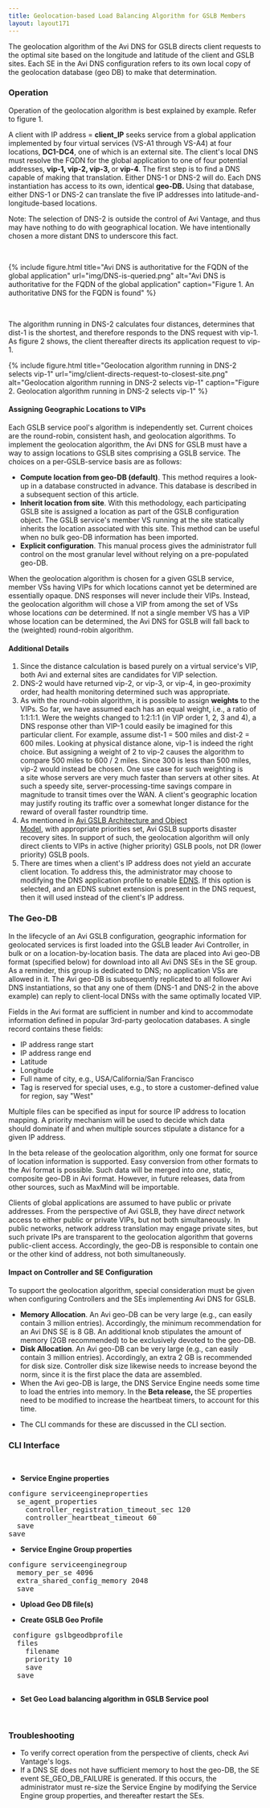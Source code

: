```yaml
---
title: Geolocation-based Load Balancing Algorithm for GSLB Members
layout: layout171
---
```

The geolocation algorithm of the Avi DNS for GSLB directs client requests to the optimal site based on the longitude and latitude of the client and GSLB sites. Each SE in the Avi DNS configuration refers to its own local copy of the geolocation database (geo DB) to make that determination.
<h3>Operation</h3>
Operation of the geolocation algorithm is best explained by example. Refer to figure 1.

A client with IP address = <strong>client_IP</strong> seeks service from a global application implemented by four virtual services (VS-A1 through VS-A4) at four locations, <strong>DC1-DC4</strong>, one of which is an external site. The client's local DNS must resolve the FQDN for the global application to one of four potential addresses, <strong>vip-1, vip-2, vip-3, </strong>or<strong> vip-4</strong>. The first step is to find a DNS capable of making that translation. Either DNS-1 or DNS-2 will do. Each DNS instantiation has access to its own, identical <strong>geo-DB. </strong>Using that database, either DNS-1 or DNS-2 can<strong> </strong>translate the five IP addresses into latitude-and-longitude-based locations.

Note: The selection of DNS-2 is outside the control of Avi Vantage, and thus may have nothing to do with geographical location. We have intentionally chosen a more distant DNS to underscore this fact.

&nbsp;

{% include figure.html title="Avi DNS is authoritative for the FQDN of the global application" url="img/DNS-is-queried.png" alt="Avi DNS is authoritative for the FQDN of the global application" caption="Figure 1. An authoritative DNS for the FQDN is found" %}

&nbsp;

The algorithm running in DNS-2 calculates four distances, determines that dist-1 is the shortest, and therefore responds to the DNS request with vip-1. As figure 2 shows, the client thereafter directs its application request to vip-1.

{% include figure.html title="Geolocation algorithm running in DNS-2 selects vip-1" url="img/client-directs-request-to-closest-site.png" alt="Geolocation algorithm running in DNS-2 selects vip-1" caption="Figure 2. Geolocation algorithm running in DNS-2 selects vip-1" %}

<h4></h4>
<h4>Assigning Geographic Locations to VIPs</h4>
Each GSLB service pool's algorithm is independently set. Current choices are the round-robin, consistent hash, and geolocation algorithms. To implement the geolocation algorithm, the Avi DNS for GSLB must have a way to assign locations to GSLB sites comprising a GSLB service. The choices on a per-GSLB-service basis are as follows:
<ul>
 	<li><strong>Compute location from geo-DB (default)</strong>. This method requires a look-up in a database constructed in advance. This database is described in a subsequent section of this article.</li>
 	<li><strong>Inherit location from site</strong>. With this methodology, each participating GSLB site is assigned a location as part of the GSLB configuration object. The GSLB service's member VS running at the site statically inherits the location associated with this site. This method can be useful when no bulk geo-DB information has been imported.</li>
 	<li><strong>Explicit configuration</strong>. This manual process gives the administrator full control on the most granular level without relying on a pre-populated geo-DB.</li>
</ul>
When the geolocation algorithm is chosen for a given GSLB service, member VSs having VIPs for which locations cannot yet be determined are essentially opaque. DNS responses will never include their VIPs. Instead, the geolocation algorithm will chose a VIP from among the set of VSs whose locations <em>can</em> be determined. If not a single member VS has a VIP whose location can be determined, the Avi DNS for GSLB will fall back to the (weighted) round-robin algorithm.
<h4>Additional Details</h4>
<ol>
 	<li>Since the distance calculation is based purely on a virtual service's VIP, both Avi and external sites are candidates for VIP selection.</li>
 	<li>DNS-2 would have returned vip-2, or vip-3, or vip-4, in geo-proximity order, had health monitoring determined such was appropriate.</li>
 	<li>As with the round-robin algorithm, it is possible to assign <strong>weights</strong> to the VIPs. So far, we have assumed each has an equal weight, i.e., a ratio of 1:1:1:1. Were the weights changed to 1:2:1:1 (in VIP order 1, 2, 3 and 4), a DNS response other than VIP-1 could easily be imagined for this particular client. For example, assume dist-1 = 500 miles and dist-2 = 600 miles. Looking at physical distance alone, vip-1 is indeed the right choice. But assigning a weight of 2 to vip-2 causes the algorithm to compare 500 miles to 600 / 2 miles. Since 300 is less than 500 miles, vip-2 would instead be chosen. One use case for such weighting is a site whose servers are very much faster than servers at other sites. At such a speedy site, server-processing-time savings compare in magnitude to transit times over the WAN. A client's geographic location may justify routing its traffic over a somewhat longer distance for the reward of overall faster roundtrip time.</li>
 	<li>As mentioned in <a href="/gslb-architecture-and-object-model/">Avi GSLB Architecture and Object Model</a>, with appropriate priorities set, Avi GSLB supports disaster recovery sites. In support of such, the geolocation algorithm will only direct clients to VIPs in active (higher priority) GSLB pools, not DR (lower priority) GSLB pools.</li>
 	<li>There are times when a client's IP address does not yield an accurate client location. To address this, the administrator may choose to modifying the DNS application profile to enable <a href="https://en.wikipedia.org/wiki/Extension_mechanisms_for_DNS">EDNS</a>. If this option is selected, and an EDNS subnet extension is present in the DNS request, then it will used instead of the client's IP address.</li>
</ol>
<h3>The Geo-DB</h3>
In the lifecycle of an Avi GSLB configuration, geographic information for geolocated services is first loaded into the GSLB leader Avi Controller, in bulk or on a location-by-location basis. The data are placed into Avi geo-DB format (specified below) for download into all Avi DNS SEs in the SE group. As a reminder, this group is dedicated to DNS; no application VSs are allowed in it. The Avi geo-DB is subsequently replicated to all follower Avi DNS instantiations, so that any one of them (DNS-1 and DNS-2 in the above example) can reply to client-local DNSs with the same optimally located VIP.

Fields in the Avi format are sufficient in number and kind to accommodate information defined in popular 3rd-party geolocation databases. A single record contains these fields:
<ul>
 	<li>IP address range start</li>
 	<li>IP address range end</li>
 	<li>Latitude</li>
 	<li>Longitude</li>
 	<li>Full name of city, e.g., USA/California/San Francisco</li>
 	<li>Tag is reserved for special uses, e.g., to store a customer-defined value for region, say "West"</li>
</ul>
Multiple files can be specified as input for source IP address to location mapping. A priority mechanism will be used to decide which data should dominate if and when multiple sources stipulate a distance for a given IP address.

In the beta release of the geolocation algorithm, only one format for source of location information is supported. Easy conversion from other formats to the Avi format is possible. Such data will be merged into <em>one</em>, static, composite geo-DB in Avi format. However, in future releases, data from other sources, such as MaxMind will be importable.

Clients of global applications are assumed to have public or private addresses. From the perspective of Avi GSLB, they have <em>direct</em> network access to either public or private VIPs, but not both simultaneously. In public networks, network address translation may engage private sites, but such private IPs are transparent to the geolocation algorithm that governs public-client access. Accordingly, the geo-DB is responsible to contain one or the other kind of address, not both simultaneously.
<h4>Impact on Controller and SE Configuration</h4>
To support the geolocation algorithm, special consideration must be given when configuring Controllers and the SEs implementing Avi DNS for GSLB.
<ul>
 	<li><strong>Memory Allocation</strong>. An Avi geo-DB can be very large (e.g., can easily contain 3 million entries). Accordingly, the minimum recommendation for an Avi DNS SE is 8 GB. An additional knob stipulates the amount of memory (2GB recommended) to be exclusively devoted to the geo-DB.</li>
 	<li><strong>Disk Allocation</strong>. An Avi geo-DB can be very large (e.g., can easily contain 3 million entries). Accordingly, an extra 2 GB is recommended for disk size. Controller disk size likewise needs to increase beyond the norm, since it is the first place the data are assembled.</li>
 	<li>When the Avi geo-DB is large, the DNS Service Engine needs some time to load the entries into memory. In the <strong>Beta release, </strong>the SE properties need to be modified to increase the heartbeat timers, to account for this time.</li>
</ul>
<ul>
 	<li>The CLI commands for these are discussed in the CLI section.</li>
</ul>
<h3><strong>CLI Interface</strong></h3>
&nbsp;
<ul>
 	<li><strong>Service Engine properties</strong></li>
</ul>
<pre class="">configure serviceengineproperties
  se_agent_properties
    controller_registration_timeout_sec 120
    controller_heartbeat_timeout 60
  save
save</pre>
<ul>
 	<li><strong>Service Engine Group properties</strong></li>
</ul>
<pre class="">configure serviceenginegroup
  memory_per_se 4096
  extra_shared_config_memory 2048
  save</pre>
<ul>
 	<li><strong>Upload Geo DB file(s)</strong></li>
</ul>
<ul>
 	<li><strong>Create GSLB Geo Profile</strong></li>
</ul>
<pre class=""> configure gslbgeodbprofile
  files
    filename
    priority 10
    save
  save

</pre>
<ul>
 	<li><strong>Set Geo Load balancing algorithm in GSLB Service pool</strong></li>
</ul>
&nbsp;
<h3><strong>Troubleshooting</strong></h3>
<ul>
 	<li style="text-align: left;">To verify correct operation from the perspective of clients, check Avi Vantage's logs.</li>
 	<li style="text-align: left;">If a DNS SE does not have sufficient memory to host the geo-DB, the SE event SE_GEO_DB_FAILURE is generated. If this occurs, the administrator must re-size the Service Engine by modifying the Service Engine group properties, and thereafter restart the SEs.</li>
</ul>